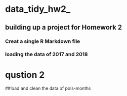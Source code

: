 # data_tidy_hw2_

## building up a project for Homework 2

### Creat a single R Markdown file

### loading the data of 2017 and 2018

# qustion 2
##load and clean the data of pols-months